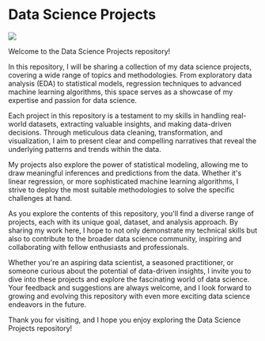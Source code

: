 # Data Science Projects
![](https://www.simplilearn.com/ice9/free_resources_article_thumb/Top_Data_Science_Facts.jpg)


Welcome to the Data Science Projects repository!

In this repository, I will be sharing a collection of my data science projects, covering a wide range of topics and methodologies. From exploratory data analysis (EDA) to statistical models, regression techniques to advanced machine learning algorithms, this space serves as a showcase of my expertise and passion for data science.

Each project in this repository is a testament to my skills in handling real-world datasets, extracting valuable insights, and making data-driven decisions. Through meticulous data cleaning, transformation, and visualization, I aim to present clear and compelling narratives that reveal the underlying patterns and trends within the data.

My projects also explore the power of statistical modeling, allowing me to draw meaningful inferences and predictions from the data. Whether it's linear regression, or more sophisticated machine learning algorithms, I strive to deploy the most suitable methodologies to solve the specific challenges at hand.

As you explore the contents of this repository, you'll find a diverse range of projects, each with its unique goal, dataset, and analysis approach. By sharing my work here, I hope to not only demonstrate my technical skills but also to contribute to the broader data science community, inspiring and collaborating with fellow enthusiasts and professionals.

Whether you're an aspiring data scientist, a seasoned practitioner, or someone curious about the potential of data-driven insights, I invite you to dive into these projects and explore the fascinating world of data science. Your feedback and suggestions are always welcome, and I look forward to growing and evolving this repository with even more exciting data science endeavors in the future.

Thank you for visiting, and I hope you enjoy exploring the Data Science Projects repository!
